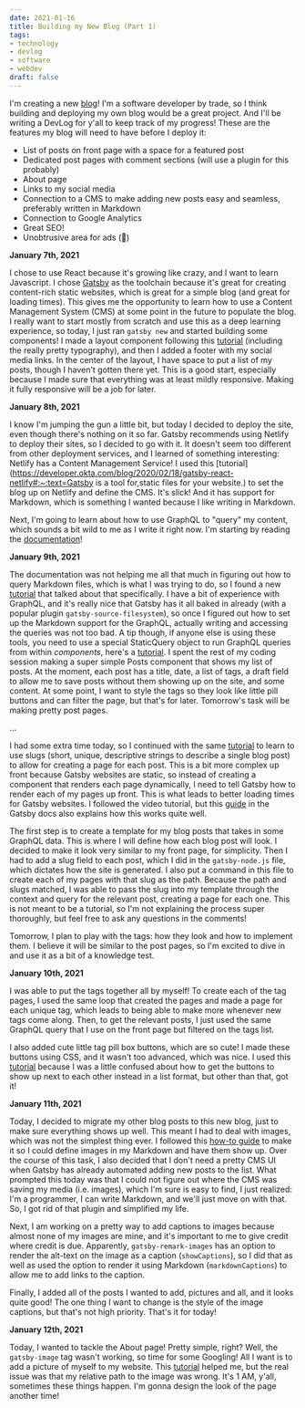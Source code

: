 ```yaml
---
date: 2021-01-16
title: Building my New Blog (Part 1)
tags:
- technology
- devlog
- software
- webdev
draft: false
---
```


I'm creating a new [blog](https://github.com/caitlin-tibbetts/blog)! I'm a software developer by trade, so I think building and deploying my own blog would be a great project. And I'll be writing a DevLog for y'all to keep track of my progress! These are the features my blog will need to have before I deploy it:

- List of posts on front page with a space for a featured post
- Dedicated post pages with comment sections (will use a plugin for this probably)
- About page
- Links to my social media
- Connection to a CMS to make adding new posts easy and seamless, preferably written in Markdown
- Connection to Google Analytics
- Great SEO!
- Unobtrusive area for ads (🤑)

**January 7th, 2021**

I chose to use React because it's growing like crazy, and I want to learn Javascript. I chose [Gatsby](https://www.gatsbyjs.com/) as the toolchain because it's great for creating content-rich static websites, which is great for a simple blog (and great for loading times). This gives me the opportunity to learn how to use a Content Management System (CMS) at some point in the future to populate the blog. I really want to start mostly from scratch and use this as a deep learning experience, so today, I just ran `gatsby new` and started building some components! I made a layout component following this [tutorial](https://www.gatsbyjs.com/docs/tutorial/part-three/) (including the really pretty typography), and then I added a footer with my social media links. In the center of the layout, I have space to put a list of my posts, though I haven't gotten there yet. This is a good start, especially because I made sure that everything was at least mildly responsive. Making it fully responsive will be a job for later.

**January 8th, 2021**

I know I'm jumping the gun a little bit, but today I decided to deploy the site, even though there's nothing on it so far. Gatsby recommends using Netlify to deploy their sites, so I decided to go with it. It doesn't seem too different from other deployment services, and I learned of something interesting: Netlify has a Content Management Service! I used this [tutorial](https://developer.okta.com/blog/2020/02/18/gatsby-react-netlify#:~:text=Gatsby is a tool for,static files for your website.) to set the blog up on Netlify and define the CMS. It's slick! And it has support for Markdown, which is something I wanted because I like writing in Markdown.

Next, I'm going to learn about how to use GraphQL to "query" my content, which sounds a bit wild to me as I write it right now. I'm starting by reading the [documentation](https://www.gatsbyjs.com/docs/why-gatsby-uses-graphql/)!

**January 9th, 2021**

The documentation was not helping me all that much in figuring out how to query Markdown files, which is what I was trying to do, so I found a new [tutorial](https://www.youtube.com/watch?v=P1WM1bCJ0-A) that talked about that specifically. I have a bit of experience with GraphQL, and it's really nice that Gatsby has it all baked in already (with a popular plugin `gatsby-source-filesystem`), so once I figured out how to set up the Markdown support for the GraphQL, actually writing and accessing the queries was not too bad. A tip though, if anyone else is using these tools, you need to use a special StaticQuery object to run GraphQL queries from within *components*, here's a [tutorial](https://www.gatsbyjs.com/docs/how-to/querying-data/static-query/). I spent the rest of my coding session making a super simple Posts component that shows my list of posts. At the moment, each post has a title, date, a list of tags, a draft field to allow me to save posts without them showing up on the site, and some content. At some point, I want to style the tags so they look like little pill buttons and can filter the page, but that's for later. Tomorrow's task will be making pretty post pages.

...

I had some extra time today, so I continued with the same [tutorial](https://www.youtube.com/watch?v=82Zy8n5lQzU) to learn to use slugs (short, unique, descriptive strings to describe a single blog post) to allow for creating a page for each post. This is a bit more complex up front because Gatsby websites are static, so instead of creating a component that renders each page dynamically, I need to tell Gatsby how to render each of my pages up front. This is what leads to better loading times for Gatsby websites. I followed the video tutorial, but this [guide](https://www.gatsbyjs.com/docs/how-to/routing/adding-markdown-pages/) in the Gatsby docs also explains how this works quite well.

The first step is to create a template for my blog posts that takes in some GraphQL data. This is where I will define how each blog post will look. I decided to make it look very similar to my front page, for simplicity. Then I had to add a slug field to each post, which I did in the `gatsby-node.js` file, which dictates how the site is generated. I also put a command in this file to create each of my pages with that slug as the path. Because the path and slugs matched, I was able to pass the slug into my template through the context and query for the relevant post, creating a page for each one. This is not meant to be a tutorial, so I'm not explaining the process super thoroughly, but feel free to ask any questions in the comments!

Tomorrow, I plan to play with the tags: how they look and how to implement them. I believe it will be similar to the post pages, so I'm excited to dive in and use it as a bit of a knowledge test.

**January 10th, 2021**

I was able to put the tags together all by myself! To create each of the tag pages, I used the same loop that created the pages and made a page for each unique tag, which leads to being able to make more whenever new tags come along. Then, to get the relevant posts, I just used the same GraphQL query that I use on the front page but filtered on the tags list.

I also added cute little tag pill box buttons, which are so cute! I made these buttons using CSS, and it wasn't too advanced, which was nice. I used this [tutorial](https://www.w3schools.com/howto/howto_css_pill_button.asp) because I was a little confused about how to get the buttons to show up next to each other instead in a list format, but other than that, got it!

**January 11th, 2021**

Today, I decided to migrate my other blog posts to this new blog, just to make sure everything shows up well. This meant I had to deal with images, which was not the simplest thing ever. I followed this [how-to guide](https://www.gatsbyjs.com/docs/working-with-images-in-markdown/#inline-images-with-gatsby-remark-images) to make it so I could define images in my Markdown and have them show up. Over the course of this task, I also decided that I don't need a pretty CMS UI when Gatsby has already automated adding new posts to the list. What prompted this today was that I could not figure out where the CMS was saving my media (i.e. images), which I'm sure is easy to find, I just realized: I'm a programmer, I can write Markdown, and we'll just move on with that. So, I got rid of that plugin and simplified my life.

Next, I am working on a pretty way to add captions to images because almost none of my images are mine, and it's important to me to give credit where credit is due. Apparently, `gatsby-remark-images` has an option to render the alt-text on the image as a caption (`showCaptions`), so I did that as well as used the option to render it using Markdown (`markdownCaptions`) to allow me to add links to the caption.

Finally, I added all of the posts I wanted to add, pictures and all, and it looks quite good! The one thing I want to change is the style of the image captions, but that's not high priority. That's it for today!

**January 12th, 2021**

Today, I wanted to tackle the About page! Pretty simple, right? Well, the `gatsby-image` tag wasn't working, so time for some Googling! All I want is to add a picture of myself to my website. This [tutorial](https://www.gatsbyjs.com/tutorial/gatsby-image-tutorial/#relative-image-paths-and-gatsby-configjs) helped me, but the real issue was that my relative path to the image was wrong. It's 1 AM, y'all, sometimes these things happen. I'm gonna design the look of the page another time!